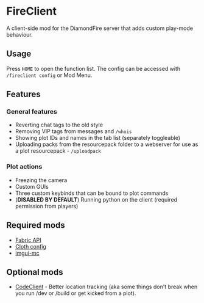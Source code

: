 # FireClient

A client-side mod for the DiamondFire server that adds custom play-mode behaviour.

## Usage
Press `HOME` to open the function list.
The config can be accessed with `/fireclient config` or Mod Menu.

## Features

### General features
- Reverting chat tags to the old style
- Removing VIP tags from messages and `/whois`
- Showing plot IDs and names in the tab list (separately toggleable)
- Uploading packs from the resourcepack folder to a webserver for use as a plot resourcepack - `/uploadpack`

### Plot actions
- Freezing the camera
- Custom GUIs
- Three custom keybinds that can be bound to plot commands
- (**DISABLED BY DEFAULT**) Running python on the client (required permission from players)

## Required mods

- [Fabric API](https://modrinth.com/mod/fabric-api)
- [Cloth config](https://modrinth.com/mod/cloth-config)
- [imgui-mc](https://modrinth.com/mod/imgui-mc)

## Optional mods

- [CodeClient](https://modrinth.com/mod/codeclient) - Better location tracking (aka some things don't break when you run /dev or /build or get kicked from a plot).
